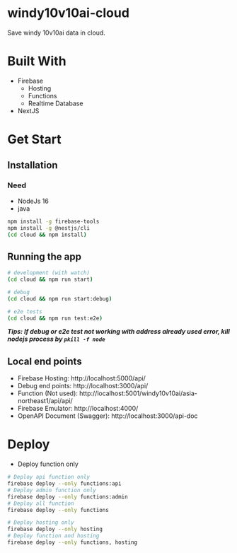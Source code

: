 # windy10v10ai-cloud
Save windy 10v10ai data in cloud.

# Built With
- Firebase
  - Hosting
  - Functions
  - Realtime Database
- NextJS

# Get Start

## Installation
### Need
- NodeJs 16
- java
```bash
npm install -g firebase-tools
npm install -g @nestjs/cli
(cd cloud && npm install)
```

## Running the app
```bash
# development (with watch)
(cd cloud && npm run start)

# debug
(cd cloud && npm run start:debug)

# e2e tests
(cd cloud && npm run test:e2e)
```


**_Tips: If debug or e2e test not working with address already used error, kill nodejs process by `pkill -f node`_**

## Local end points
 - Firebase Hosting: http://localhost:5000/api/
 - Debug end points: http://localhost:3000/api/
 - Function (Not used): http://localhost:5001/windy10v10ai/asia-northeast1/api/api/
 - Firebase Emulator: http://localhost:4000/
 - OpenAPI Document (Swagger): http://localhost:3000/api-doc


# Deploy
- Deploy function only
```bash
# Deploy api function only
firebase deploy --only functions:api
# Deploy admin function only
firebase deploy --only functions:admin
# Deploy all function
firebase deploy --only functions

# Deploy hosting only
firebase deploy --only hosting
# Deploy function and hosting
firebase deploy --only functions, hosting
```
